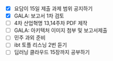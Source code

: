 - [x] 요담이 15일 제출 과제 범위 공지하기
- [x] GALA: 보고서 1차 검토
- [ ] 4차 산업혁명 13,14주차 PDF 제작
- [ ] GALA: 아키텍처 이미지 첨부 및 보고서제출
- [ ] 민주 과외 준비
- [ ] ibt 토플 리스닝 2번 듣기
- [ ] 딥러닝 클라우드 15장까지 공부하기
